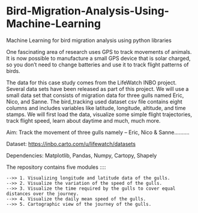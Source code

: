 # Bird-Migration-Analysis-Using-Machine-Learning

Machine Learning for bird migration analysis using python libraries

One fascinating area of research uses GPS to track movements of animals. It is now possible to manufacture a small GPS device that is solar charged, so you don’t need to change batteries and use it to track flight patterns of birds.

The data for this case study comes from the LifeWatch INBO project. Several data sets have been released as part of this project. We will use a small data set that consists of migration data for three gulls named Eric, Nico, and Sanne. The bird_tracking used dataset csv file contains eight columns and includes variables like latitude, longitude, altitude, and time stamps. We will first load the data, visualize some simple flight trajectories, track flight speed, learn about daytime and much, much more.

Aim: Track the movement of three gulls namely – Eric, Nico & Sanne..........

Dataset: https://inbo.carto.com/u/lifewatch/datasets

Dependencies: Matplotlib, Pandas, Numpy, Cartopy, Shapely

The repository contains five modules ::::

    -->> 1. Visualizing longitude and latitude data of the gulls.
    -->> 2. Visualize the variation of the speed of the gulls.
    -->> 3. Visualize the time required by the gulls to cover equal distances over the journey.
    -->> 4. Visualize the daily mean speed of the gulls.
    -->> 5. Cartographic view of the journey of the gulls.
